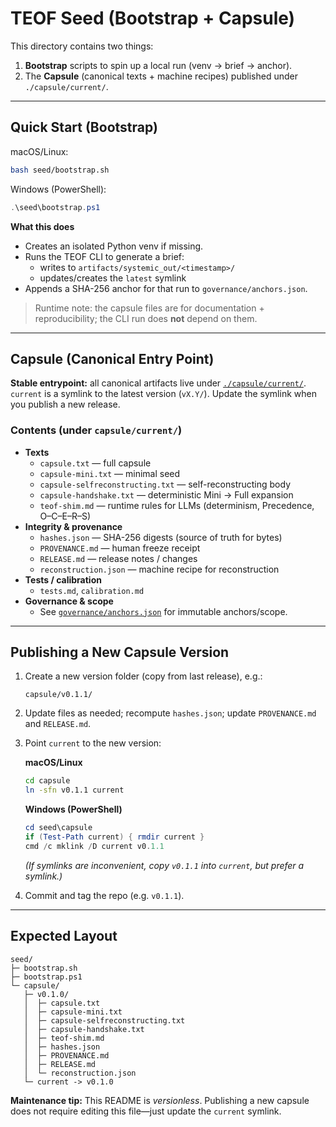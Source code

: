 # TEOF Seed (Bootstrap + Capsule)

This directory contains two things:

1) **Bootstrap** scripts to spin up a local run (venv → brief → anchor).
2) The **Capsule** (canonical texts + machine recipes) published under `./capsule/current/`.

---

## Quick Start (Bootstrap)

macOS/Linux:
~~~bash
bash seed/bootstrap.sh
~~~

Windows (PowerShell):
~~~powershell
.\seed\bootstrap.ps1
~~~

**What this does**
- Creates an isolated Python venv if missing.
- Runs the TEOF CLI to generate a brief:
  - writes to `artifacts/systemic_out/<timestamp>/`
  - updates/creates the `latest` symlink
- Appends a SHA-256 anchor for that run to `governance/anchors.json`.

> Runtime note: the capsule files are for documentation + reproducibility; the CLI run does **not** depend on them.

---

## Capsule (Canonical Entry Point)

**Stable entrypoint:** all canonical artifacts live under [`./capsule/current/`](./capsule/current/).  
`current` is a symlink to the latest version (`vX.Y/`). Update the symlink when you publish a new release.

### Contents (under `capsule/current/`)
- **Texts**
  - `capsule.txt` — full capsule  
  - `capsule-mini.txt` — minimal seed  
  - `capsule-selfreconstructing.txt` — self-reconstructing body  
  - `capsule-handshake.txt` — deterministic Mini → Full expansion  
  - `teof-shim.md` — runtime rules for LLMs (determinism, Precedence, O–C–E–R–S)
- **Integrity & provenance**
  - `hashes.json` — SHA-256 digests (source of truth for bytes)  
  - `PROVENANCE.md` — human freeze receipt  
  - `RELEASE.md` — release notes / changes  
  - `reconstruction.json` — machine recipe for reconstruction
- **Tests / calibration**
  - `tests.md`, `calibration.md`
- **Governance & scope**
  - See [`governance/anchors.json`](../../governance/anchors.json) for immutable anchors/scope.

---

## Publishing a New Capsule Version

1. Create a new version folder (copy from last release), e.g.:
   ~~~
   capsule/v0.1.1/
   ~~~
2. Update files as needed; recompute `hashes.json`; update `PROVENANCE.md` and `RELEASE.md`.
3. Point `current` to the new version:

   **macOS/Linux**
   ~~~bash
   cd capsule
   ln -sfn v0.1.1 current
   ~~~

   **Windows (PowerShell)**
   ~~~powershell
   cd seed\capsule
   if (Test-Path current) { rmdir current }
   cmd /c mklink /D current v0.1.1
   ~~~
   *(If symlinks are inconvenient, copy `v0.1.1` into `current`, but prefer a symlink.)*

4. Commit and tag the repo (e.g. `v0.1.1`).

---

## Expected Layout

~~~
seed/
├─ bootstrap.sh
├─ bootstrap.ps1
└─ capsule/
   ├─ v0.1.0/
   │  ├─ capsule.txt
   │  ├─ capsule-mini.txt
   │  ├─ capsule-selfreconstructing.txt
   │  ├─ capsule-handshake.txt
   │  ├─ teof-shim.md
   │  ├─ hashes.json
   │  ├─ PROVENANCE.md
   │  ├─ RELEASE.md
   │  └─ reconstruction.json
   └─ current -> v0.1.0
~~~

**Maintenance tip:** This README is *versionless*. Publishing a new capsule does not require editing this file—just update the `current` symlink.
